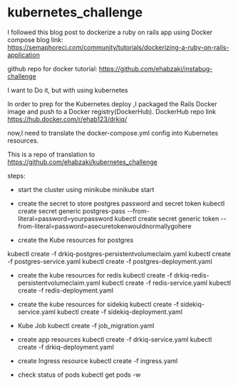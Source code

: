 # kubernetes_challenge


I followed this blog post to dockerize a ruby on rails app using Docker compose
blog link:
https://semaphoreci.com/community/tutorials/dockerizing-a-ruby-on-rails-application

github repo for docker tutorial:
https://github.com/ehabzaki/instabug-challenge

I want to Do it, but with using kubernetes

In order to prep for the Kubernetes deploy ,I packaged the Rails Docker image and push to a Docker registry(DockerHub).
DockerHub repo link 
https://hub.docker.com/r/ehab123/drkiq/

now,I need to translate the docker-compose.yml config into Kubernetes resources.

This is a repo of translation to 
https://github.com/ehabzaki/kubernetes_challenge

steps:

- start the cluster using minikube
minikube start

- create the secret to store postgres password and secret token
 kubectl create secret generic postgres-pass --from-literal=password=yourpassword
 kubectl create secret generic token --from-literal=password=asecuretokenwouldnormallygohere

 
- create the Kube resources for postgres
 
kubectl create -f drkiq-postgres-persistentvolumeclaim.yaml 
kubectl create -f postgres-service.yaml
kubectl create -f postgres-deployment.yaml


- create the kube resources for redis
kubectl create -f drkiq-redis-persistentvolumeclaim.yaml
kubectl create -f redis-service.yaml
kubectl create -f redis-deployment.yaml


- create the kube resources for sidekiq
kubectl create -f sidekiq-service.yaml
kubectl create -f sidekiq-deployment.yaml


- Kube Job
kubectl create -f job_migration.yaml


- create app resources
kubectl create -f drkiq-service.yaml
kubectl create -f drkiq-deployment.yaml

- create Ingress resource
kubectl create -f ingress.yaml

- check status of pods
kubectl get pods -w 




